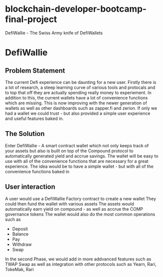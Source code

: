 # blockchain-developer-bootcamp-final-project
DefiWallie - The Swiss Army knife of DefiWallets

# DefiWallie
## Problem Statement
The current Defi experience can be daunting for a new user. Firstly there is a lot of research, a steep learning curve of various tools and protocals and to top that off they are actually spending really money to experiement. In addition to this, the current wallets have a lot of convenience functions which are missing. This is now improving with the newer generation of wallets as well as other dashboards such as zapper.fi and zerion. If only we had a wallet we could trust - but also provided a simple user experience and useful features baked in.

## The Solution
Enter DefiWallie - A smart contract wallet which not only keeps track of your assets but also is built on top of the Compound protocol to automatically generated yield and accrue savings. The wallet will be easy to use with all of the convenience functions that are necessary for a great experience. The idea would be to have a simple wallet - but with all of the convenience functions baked in

## User interaction
A user would use a DefiWallie Factory contract to create a new wallet
They could then fund the wallet with various assets
The assets would automatically earn yield on compound - as well as accrue the COMP governance tokens
The wallet would also do the most common operations such as
- Deposit
- Balance
- Pay
- Withdraw
- Swap

In the second Phase, we would add in more addvanced features such as TWAP Swap as well as integration with other protocols such as Yearn, Rari, TokeMak, Rari
